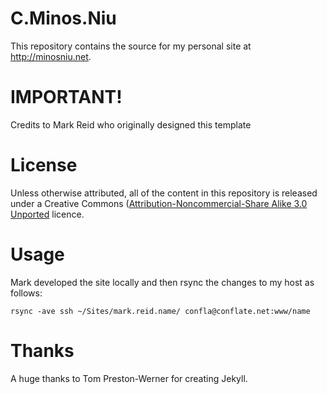 C.Minos.Niu
===========

This repository contains the source for my personal site at <http://minosniu.net>.

IMPORTANT!
===========
Credits to Mark Reid who originally designed this template

License
=======

Unless otherwise attributed, all of the content in this repository is released under a Creative Commons ([Attribution-Noncommercial-Share Alike 3.0 Unported](http://creativecommons.org/licenses/by-nc-sa/3.0/) licence.

Usage
=====
Mark developed the site locally and then rsync the changes to my host as follows:

    rsync -ave ssh ~/Sites/mark.reid.name/ confla@conflate.net:www/name

Thanks
======
A huge thanks to Tom Preston-Werner for creating Jekyll.
